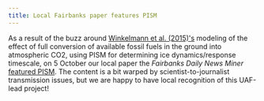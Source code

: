 ```yaml
---
title: Local Fairbanks paper features PISM
---
```


As a result of the buzz around [Winkelmann et al.
(2015)'s](http://advances.sciencemag.org/content/1/8/e1500589)
modeling of the effect of full conversion of available fossil fuels in
the ground into atmospheric CO2, using PISM for determining ice
dynamics/response timescale, on 5 October our local paper the
*Fairbanks Daily News Miner* [featured
PISM](http://www.newsminer.com/science_and_technology/uaf-model-plays-big-part-in-climate-research/article_17e670c2-6bfe-11e5-8709-3bd8ac53fc5f.html).
The content is a bit warped by scientist-to-journalist transmission
issues, but we are happy to have local recognition of this UAF-lead
project!
